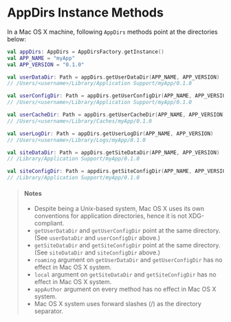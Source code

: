 # AppDirs Instance Methods

In a Mac OS X machine, following `AppDirs` methods point at the directories
below:

```kotlin
val appDirs: AppDirs = AppDirsFactory.getInstance()
val APP_NAME = "myApp"
val APP_VERSION = "0.1.0"

val userDataDir: Path = appDirs.getUserDataDir(APP_NAME, APP_VERSION)
// /Users/<username>/Library/Application Support/myApp/0.1.0

val userConfigDir: Path = appDirs.getUserConfigDir(APP_NAME, APP_VERSION)
// /Users/<username>/Library/Application Support/myApp/0.1.0

val userCacheDir: Path = appDirs.getUserCacheDir(APP_NAME, APP_VERSION)
// /Users/<username>/Library/Caches/myApp/0.1.0

val userLogDir: Path = appDirs.getUserLogDir(APP_NAME, APP_VERSION)
// /Users/<username>/Library/Logs/myApp/0.1.0

val siteDataDir: Path = appDirs.getSiteDataDir(APP_NAME, APP_VERSION)
// /Library/Application Support/myApp/0.1.0

val siteConfigDir: Path = appdirs.getSiteConfigDir(APP_NAME, APP_VERSION)
// /Library/Application Support/myApp/0.1.0
```

 > <h4>Notes</h4>
 >
 > - Despite being a Unix-based system, Mac OS X uses its own conventions
 >   for application directories, hence it is not XDG-compliant.
 > - `getUserDataDir` and `getUserConfigDir` point at the same directory.
 >   (See `userDataDir` and `userConfigDir` above.)
 > - `getSiteDataDir` and `getSiteConfigDir` point at the same directory.
 >   (See `siteDataDir` and `siteConfigDir` above.)
 > - `roaming` argument on `getUserDataDir` and `getUserConfigDir` has no
 >   effect in Mac OS X system.
 > - `local` argument on `getSiteDataDir` and `getSiteConfigDir` has no effect
 >   in Mac OS X system.
 > - `appAuthor` argument on every method has no effect in Mac OS X system.
 > - Mac OS X system uses forward slashes (/) as the directory separator.